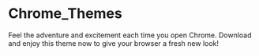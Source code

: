 # Chrome_Themes
 Feel the adventure and excitement each time you open Chrome. Download and enjoy this theme now to give your browser a fresh new look!
